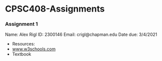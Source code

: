 # CPSC408-Assignments

<h3> Assignment 1 </h3>
Name: Alex Rigl
ID: 2300146
Email: crigl@chapman.edu
Date due: 3/4/2021

- Resources:
- www.w3schools.com
- Textbook
